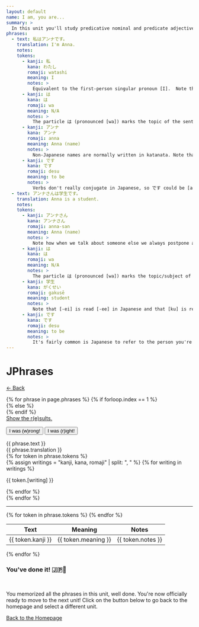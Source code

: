 ```yaml
---
layout: default
name: I am, you are...
summary: >
  In this unit you'll study predicative nominal and predicate adjectives, i.e. phrases where the subject is connected to a noun or an adjective via the verb to be. These are phrases such as [Edward is an Englishman] or [I'm tall].
phrases:
  - text: 私はアンナです。
    translation: I'm Anna.
    notes:
    tokens:
      - kanji: 私
        kana: わたし
        romaji: watashi
        meaning: I
        notes: >
          Equivalent to the first-person singular pronoun [I].  Note that in Japanese the subject is often omitted when it's clear from the contenxt. So the phrase [Anna desu] would have been equally correct.
      - kanji: は
        kana: は
        romaji: wa
        meaning: N/A
        notes: >
          The particle は (pronounced [wa]) marks the topic of the sentence. In Japanese, two distinct particles are used to mark the topic and the subject of a sentence, respectively は and が. For the time being, you shouldn't be concerned over these.
      - kanji: アンナ
        kana: アンナ
        romaji: anna
        meaning: Anna (name)
        notes: >
          Non-Japanese names are normally written in katanata. Note that Japanese names, instead, can be written in multiple ways using kanji; for example, [健司], [健治] and [健二] are all different writings for Kenji.
      - kanji: です
        kana: です
        romaji: desu
        meaning: to be
        notes: >
          Verbs don't really conjugate in Japanese, so です could be [am] as well as [are] or [is]. Also, because Japanese doesn't differentiate between present and future, it could also be [will]. As per usual, context can help us decide among all these alternatives.
  - text: アンナさんは学生です。
    translation: Anna is a student.
    notes:
    tokens:
      - kanji: アンナさん
        kana: アンナさん
        romaji: anna-san
        meaning: Anna (name)
        notes: >
          Note how when we talk about someone else we always postpone a honorific to that person's name (here it's さん).
      - kanji: は
        kana: は
        romaji: wa
        meaning: N/A
        notes: >
          The particle は (pronounced [wa]) marks the topic/subject of the sentence.
      - kanji: 学生
        kana: がくせい
        romaji: gakusē
        meaning: student
        notes: >
          Note that [-ei] is read [-ee] in Japanese and that [ku] is read [k]. You can find [学生] written as [gakusei] in romaji, but don't be mistaken: it should be pronounced [gaksee].
      - kanji: です
        kana: です
        romaji: desu
        meaning: to be
        notes: >
          It's fairly common is Japanese to refer to the person you're talking to using their name (instead of the pronoun [you]). So without additional context we can't know whether the sentence here should be translated as [Anna is a student] or [you are a student]. Both are correct.
---
```

<div class="row">
  <div class="col-12">
    <h1 class="display-3">JPhrases</h1>
    <p>
      <a href="{{ site.url }}">← Back</a>
    </p>
  </div>
</div>
<!-- Iterate through the various phrases available. -->
{% for phrase in page.phrases %}
{% if forloop.index == 1 %}
  <div class="row phrase-active not-remembered">
{% else %}
  <div class="row phrase-inactive not-remembered">
{% endif %}
  <div class="col-12">
    <div class="card text-center">
      <div class="card-body">
        <div class="row">
          <div class="col-12">
            <a
               href="#"
               onclick="utils.toggleExplanation(showExplanation=true);"
               class="btn btn-dark btn-lg btn-block explain"
               style="margin-top: 15px; margin-bottom: 15px;">
                Show the r(e)sults.
            </a>
          </div>
        </div>
        <div class="row showable answer-buttons" style="margin-top: 15px; margin-bottom: 15px;">
          <div class="btn-group btn-group-lg btn-block">
            <button onclick="utils.submitResponse(guessWasRight=false);" type="button" class="btn btn-danger btn-block answer-button">I was (w)rong!</button>
            <button onclick="utils.submitResponse(guessWasRight=true);" type="button" class="btn btn-success btn-block answer-button">I was (r)ight!</button>
          </div>
        </div>
        <div class="alert alert-secondary text-center" role="alert">
          {{ phrase.text }}
        </div>
        <div class="alert alert-primary text-center showable" role="alert">
          {{ phrase.translation }}
        </div>
        <div class="row">
          {% for token in phrase.tokens %}
          <div class="col token">
              {% assign writings = "kanji, kana, romaji" | split: ", " %}
              {% for writing in writings %}
                <div class="row">
                  <p class="text-center" style="width: 100%;">{{ token.[writing] }}</p>
                </div>
              {% endfor %}
            </div>
          {% endfor %}
        </div>
        <hr>
        <!-- This table is only visible after the explain buttom has been pressed. -->
        <div class="row">
          <table class="table explanation showable">
            <thead class="thead-dark">
              <tr>
                <th scope="col">Text</th>
                <th scope="col">Meaning</th>
                <th scope="col">Notes</th>
              </tr>
            </thead>
            <tbody>
              {% for token in phrase.tokens %}
              <tr>
                <td>{{ token.kanji }}</td>
                <td>{{ token.meaning }}</td>
                <td>{{ token.notes }}</td>
              </tr>
              {% endfor %}
            </tbody>
          </table>
        </div>
      </div>
    </div>
  </div>
</div>
{% endfor %}
<!-- Last card, only visible when all the phrases have been memorized. -->
<div class="row last-row">
  <div class="col-12">
    <div class="card text-center">
      <div class="card-body">
        <div class="row">
          <div class="col-12">
            <h3>You've done it! 🇯🇵🎉</h3>
            <br>
            <p>You memorized all the phrases in this unit, well done. You're now officially ready to move to the next unit! Click on the button below to go back to the homepage and select a different unit.</p>
            <a class="btn btn-dark" href="{{ site.url }}" role="button">Back to the Homepage</a>
          </div>
        </div>
      </div>
    </div>
  </div>
</div>
